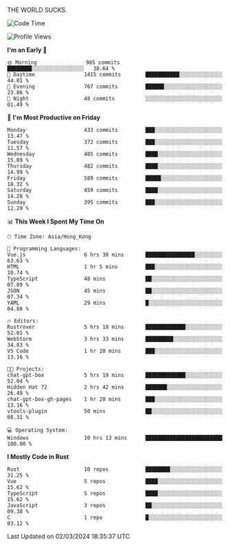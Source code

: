 THE WORLD SUCKS.

<!--START_SECTION:waka-->
![Code Time](http://img.shields.io/badge/Code%20Time-73%20hrs%2036%20mins-blue)

![Profile Views](http://img.shields.io/badge/Profile%20Views-0-blue)

**I'm an Early 🐤** 

```text
🌞 Morning                985 commits         ████████░░░░░░░░░░░░░░░░░   30.64 % 
🌆 Daytime                1415 commits        ███████████░░░░░░░░░░░░░░   44.01 % 
🌃 Evening                767 commits         ██████░░░░░░░░░░░░░░░░░░░   23.86 % 
🌙 Night                  48 commits          ░░░░░░░░░░░░░░░░░░░░░░░░░   01.49 % 
```
📅 **I'm Most Productive on Friday** 

```text
Monday                   433 commits         ███░░░░░░░░░░░░░░░░░░░░░░   13.47 % 
Tuesday                  372 commits         ███░░░░░░░░░░░░░░░░░░░░░░   11.57 % 
Wednesday                485 commits         ████░░░░░░░░░░░░░░░░░░░░░   15.09 % 
Thursday                 482 commits         ████░░░░░░░░░░░░░░░░░░░░░   14.99 % 
Friday                   589 commits         █████░░░░░░░░░░░░░░░░░░░░   18.32 % 
Saturday                 459 commits         ████░░░░░░░░░░░░░░░░░░░░░   14.28 % 
Sunday                   395 commits         ███░░░░░░░░░░░░░░░░░░░░░░   12.29 % 
```


📊 **This Week I Spent My Time On** 

```text
🕑︎ Time Zone: Asia/Hong_Kong

💬 Programming Languages: 
Vue.js                   6 hrs 30 mins       ████████████████░░░░░░░░░   63.63 % 
HTML                     1 hr 5 mins         ███░░░░░░░░░░░░░░░░░░░░░░   10.74 % 
TypeScript               48 mins             ██░░░░░░░░░░░░░░░░░░░░░░░   07.89 % 
JSON                     45 mins             ██░░░░░░░░░░░░░░░░░░░░░░░   07.34 % 
YAML                     29 mins             █░░░░░░░░░░░░░░░░░░░░░░░░   04.88 % 

🔥 Editors: 
Rustrover                5 hrs 18 mins       █████████████░░░░░░░░░░░░   52.01 % 
WebStorm                 3 hrs 33 mins       █████████░░░░░░░░░░░░░░░░   34.83 % 
VS Code                  1 hr 20 mins        ███░░░░░░░░░░░░░░░░░░░░░░   13.16 % 

🐱‍💻 Projects: 
chat-gpt-box             5 hrs 19 mins       █████████████░░░░░░░░░░░░   52.04 % 
Hidden Hat 72            2 hrs 42 mins       ███████░░░░░░░░░░░░░░░░░░   26.49 % 
chat-gpt-box-gh-pages    1 hr 20 mins        ███░░░░░░░░░░░░░░░░░░░░░░   13.16 % 
vtools-plugin            50 mins             ██░░░░░░░░░░░░░░░░░░░░░░░   08.31 % 

💻 Operating System: 
Windows                  10 hrs 13 mins      █████████████████████████   100.00 % 
```

**I Mostly Code in Rust** 

```text
Rust                     10 repos            ████████░░░░░░░░░░░░░░░░░   31.25 % 
Vue                      5 repos             ████░░░░░░░░░░░░░░░░░░░░░   15.62 % 
TypeScript               5 repos             ████░░░░░░░░░░░░░░░░░░░░░   15.62 % 
JavaScript               3 repos             ██░░░░░░░░░░░░░░░░░░░░░░░   09.38 % 
C                        1 repo              █░░░░░░░░░░░░░░░░░░░░░░░░   03.12 % 
```




 Last Updated on 02/03/2024 18:35:37 UTC
<!--END_SECTION:waka-->

